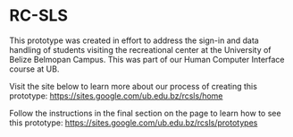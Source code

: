 # RC-SLS

This prototype was created in effort to address the sign-in and data handling of students visiting the recreational center at the University of Belize Belmopan Campus.
This was part of our Human Computer Interface course at UB.

Visit the site below to learn more about our process of creating this prototype:
https://sites.google.com/ub.edu.bz/rcsls/home

Follow the instructions in the final section on the page to learn how to see this prototype:
https://sites.google.com/ub.edu.bz/rcsls/prototypes
